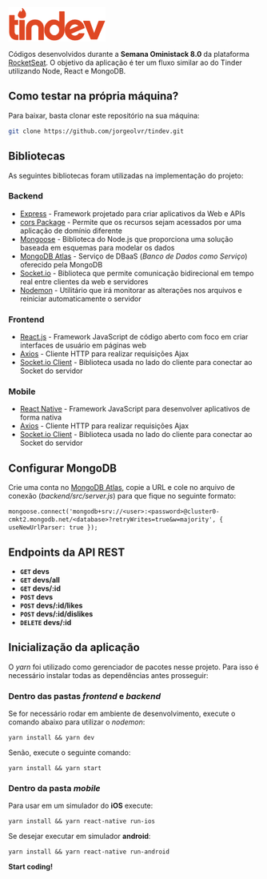 ![Alt Text](https://github.com/jorgeolvr/tindev/raw/master/mobile/src/assets/logo@2x.png)

Códigos desenvolvidos durante a **Semana Oministack 8.0** da plataforma [RocketSeat](https://rocketseat.com.br/). O objetivo da aplicação é ter um fluxo similar ao do Tinder utilizando Node, React e MongoDB.

## Como testar na própria máquina?

Para baixar, basta clonar este repositório na sua máquina:

```sh
git clone https://github.com/jorgeolvr/tindev.git
```
## Bibliotecas
As seguintes bibliotecas foram utilizadas na implementação do projeto:

### Backend
- [Express](https://www.npmjs.com/package/express) - Framework projetado para criar aplicativos da Web e APIs
- [cors Package](https://www.npmjs.com/package/cors) - Permite que os recursos sejam acessados por uma aplicação de domínio diferente
- [Mongoose](https://mongoosejs.com/) - Biblioteca do Node.js que proporciona uma solução baseada em esquemas para modelar os dados
- [MongoDB Atlas](https://www.mongodb.com/cloud/atlas) - Serviço de DBaaS (*Banco de Dados como Serviço*) oferecido pela MongoDB
- [Socket.io](https://socket.io/) - Biblioteca que permite comunicação bidirecional em tempo real entre clientes da web e servidores
- [Nodemon](https://nodemon.io/) - Utilitário que irá monitorar as alterações nos arquivos e reiniciar automaticamente o servidor

### Frontend
- [React.js](https://pt-br.reactjs.org/) - Framework JavaScript de código aberto com foco em criar interfaces de usuário em páginas web
- [Axios](https://www.npmjs.com/package/axios) - Cliente HTTP para realizar requisições Ajax
- [Socket.io Client](https://socket.io/docs/client-api/) - Biblioteca usada no lado do cliente para conectar ao Socket do servidor

### Mobile
- [React Native](https://facebook.github.io/react-native/) - Framework JavaScript para desenvolver aplicativos de forma nativa
- [Axios](https://www.npmjs.com/package/axios) - Cliente HTTP para realizar requisições Ajax
- [Socket.io Client](https://socket.io/docs/client-api/) - Biblioteca usada no lado do cliente para conectar ao Socket do servidor

## Configurar MongoDB<br>
Crie uma conta no <a href="https://www.mongodb.com/cloud/atlas">MongoDB Atlas</a>, copie a URL e cole no arquivo de conexão (*backend/src/server.js*) para que fique no seguinte formato:

```
mongoose.connect('mongodb+srv://<user>:<password>@cluster0-cmkt2.mongodb.net/<database>?retryWrites=true&w=majority', { useNewUrlParser: true });
```
## Endpoints da API REST

- **<code>GET</code> devs**
- **<code>GET</code> devs/all**
- **<code>GET</code> devs/:id**
- **<code>POST</code> devs**
- **<code>POST</code> devs/:id/likes**
- **<code>POST</code> devs/:id/dislikes**
- **<code>DELETE</code> devs/:id**

## Inicialização da aplicação
O *yarn* foi utilizado como gerenciador de pacotes nesse projeto. Para isso é necessário instalar todas as dependências antes prosseguir:

### Dentro das pastas *frontend* e *backend*
Se for necessário rodar em ambiente de desenvolvimento, execute o comando abaixo para utilizar o *nodemon*:
```
yarn install && yarn dev
```
Senão, execute o seguinte comando:
```
yarn install && yarn start
```

### Dentro da pasta *mobile*
Para usar em um simulador do **iOS** execute:
```
yarn install && yarn react-native run-ios
```
Se desejar executar em simulador **android**:
```
yarn install && yarn react-native run-android 
```
**Start coding!**
